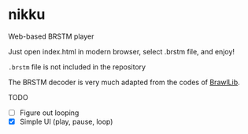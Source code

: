 # nikku

Web-based BRSTM player

Just open index.html in modern browser, select .brstm file, and enjoy!

`.brstm` file is not included in the repository

The BRSTM decoder is very much adapted from the codes of [BrawlLib](https://github.com/libertyernie/brawltools).

TODO

- [ ] Figure out looping
- [x] Simple UI (play, pause, loop)

